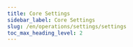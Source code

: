 ```yaml
---
title: Core Settings
sidebar_label: Core Settings
slug: /en/operations/settings/settings
toc_max_heading_level: 2
---
```


<!--Do not edit – this file is autogenerated-->
